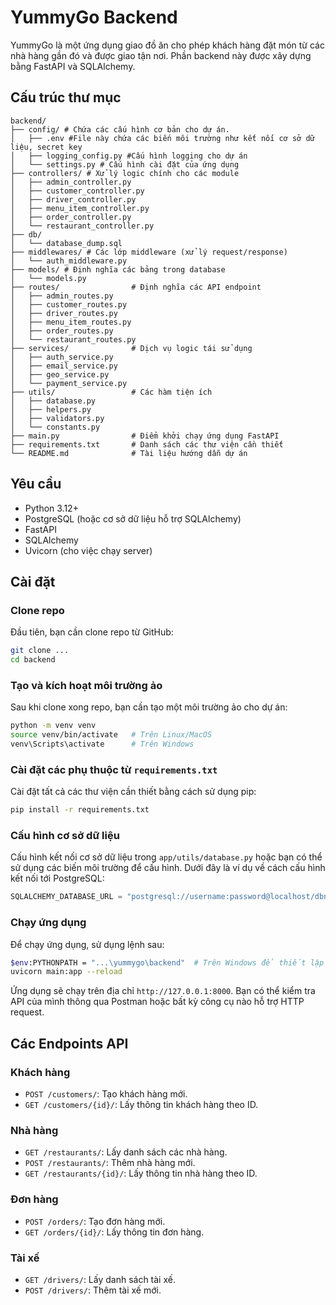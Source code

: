 # YummyGo Backend

YummyGo là một ứng dụng giao đồ ăn cho phép khách hàng đặt món từ các nhà hàng gần đó và được giao tận nơi. Phần backend này được xây dựng bằng FastAPI và SQLAlchemy.

## Cấu trúc thư mục

```
backend/
├── config/ # Chứa các cấu hình cơ bản cho dự án.
│   ├── .env #File này chứa các biến môi trường như kết nối cơ sở dữ liệu, secret key
│   ├── logging_config.py #Cấu hình logging cho dự án
│   └── settings.py # Cấu hình cài đặt của ứng dụng
├── controllers/ # Xử lý logic chính cho các module
│   ├── admin_controller.py
│   ├── customer_controller.py
│   ├── driver_controller.py
│   ├── menu_item_controller.py
│   ├── order_controller.py
│   └── restaurant_controller.py
├── db/
│   └── database_dump.sql
├── middlewares/ # Các lớp middleware (xử lý request/response)
│   └── auth_middleware.py
├── models/ # Định nghĩa các bảng trong database
│   └── models.py
├── routes/                # Định nghĩa các API endpoint
│   ├── admin_routes.py
│   ├── customer_routes.py
│   ├── driver_routes.py
│   ├── menu_item_routes.py
│   ├── order_routes.py
│   └── restaurant_routes.py
├── services/              # Dịch vụ logic tái sử dụng
│   ├── auth_service.py
│   ├── email_service.py
│   ├── geo_service.py
│   └── payment_service.py
├── utils/                 # Các hàm tiện ích
│   ├── database.py
│   ├── helpers.py
│   ├── validators.py
│   └── constants.py
├── main.py                # Điểm khởi chạy ứng dụng FastAPI
├── requirements.txt       # Danh sách các thư viện cần thiết
└── README.md              # Tài liệu hướng dẫn dự án
```

## Yêu cầu

- Python 3.12+
- PostgreSQL (hoặc cơ sở dữ liệu hỗ trợ SQLAlchemy)
- FastAPI
- SQLAlchemy
- Uvicorn (cho việc chạy server)

## Cài đặt

### Clone repo

Đầu tiên, bạn cần clone repo từ GitHub:

```bash
git clone ...
cd backend
```

### Tạo và kích hoạt môi trường ảo

Sau khi clone xong repo, bạn cần tạo một môi trường ảo cho dự án:

```bash
python -m venv venv
source venv/bin/activate   # Trên Linux/MacOS
venv\Scripts\activate      # Trên Windows
```

### Cài đặt các phụ thuộc từ `requirements.txt`

Cài đặt tất cả các thư viện cần thiết bằng cách sử dụng pip:

```bash
pip install -r requirements.txt
```

### Cấu hình cơ sở dữ liệu

Cấu hình kết nối cơ sở dữ liệu trong `app/utils/database.py` hoặc bạn có thể sử dụng các biến môi trường để cấu hình. Dưới đây là ví dụ về cách cấu hình kết nối tới PostgreSQL:

```python
SQLALCHEMY_DATABASE_URL = "postgresql://username:password@localhost/dbname"
```

### Chạy ứng dụng

Để chạy ứng dụng, sử dụng lệnh sau:

```bash
$env:PYTHONPATH = "...\yummygo\backend"  # Trên Windows để thiết lập PYTHONPATH
uvicorn main:app --reload
```

Ứng dụng sẽ chạy trên địa chỉ `http://127.0.0.1:8000`. Bạn có thể kiểm tra API của mình thông qua Postman hoặc bất kỳ công cụ nào hỗ trợ HTTP request.

## Các Endpoints API

### Khách hàng
- `POST /customers/`: Tạo khách hàng mới.
- `GET /customers/{id}/`: Lấy thông tin khách hàng theo ID.
  
### Nhà hàng
- `GET /restaurants/`: Lấy danh sách các nhà hàng.
- `POST /restaurants/`: Thêm nhà hàng mới.
- `GET /restaurants/{id}/`: Lấy thông tin nhà hàng theo ID.

### Đơn hàng
- `POST /orders/`: Tạo đơn hàng mới.
- `GET /orders/{id}/`: Lấy thông tin đơn hàng.

### Tài xế
- `GET /drivers/`: Lấy danh sách tài xế.
- `POST /drivers/`: Thêm tài xế mới.


